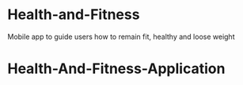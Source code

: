 # Health-and-Fitness
Mobile app to guide users how to remain fit, healthy and loose weight
# Health-And-Fitness-Application
